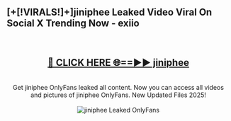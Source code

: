 <h2>[+[!VIRALS!]+]jiniphee Leaked Video Viral On Social X Trending Now - exiio</h2>
<br>
<div align="center">
<h2><a href="https://libra.edu.pl?jiniphee" rel="nofollow">🔴 CLICK HERE 🌐==►► jiniphee</a></h2>
<br>
Get jiniphee OnlyFans leaked all content. Now you can access all videos and pictures of jiniphee OnlyFans. New Updated Files 2025!
<br>
<br>
<a href="https://libra.edu.pl?jiniphee" rel="nofollow" data-target="animated-image.originalLink"><img src="https://i.ibb.co.com/WyWwxjT/player-gif2.gif" alt="jiniphee Leaked OnlyFans" style="max-width: 100%; display: inline-block;" data-target="animated-image.originalImage"></a>
</div>
<br>